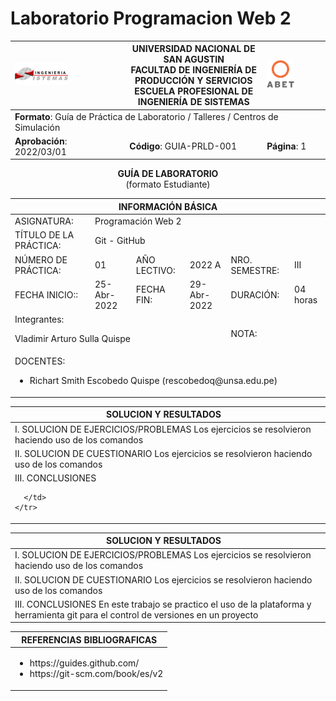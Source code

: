 ﻿# Laboratorio Programacion Web 2
<div align="center">
  <table>
    <theader>
      <tr>
        <td><img src="https://github.com/rescobedoq/pw2/blob/main/epis.png?raw=true" alt="EPIS" style="width:50%; height:auto"/></td>
          <th>
            <span style="font-weight:bold;">UNIVERSIDAD NACIONAL DE SAN AGUSTIN</span><br />
            <span style="font-weight:bold;">FACULTAD DE INGENIERÍA DE PRODUCCIÓN Y SERVICIOS</span><br />
            <span style="font-weight:bold;">ESCUELA PROFESIONAL DE INGENIERÍA DE SISTEMAS</span>
          </th>
          <td><img src="https://github.com/rescobedoq/pw2/blob/main/abet.png?raw=true" alt="ABET" style="width:50%; height:auto"/></td>
      </tr>
    </theader>
    <tbody>
      <tr><td colspan="3"><span style="font-weight:bold;">Formato</span>: Guía de Práctica de Laboratorio / Talleres / Centros de Simulación</td></tr>
      <tr><td><span style="font-weight:bold;">Aprobación</span>:  2022/03/01</td><td><span style="font-weight:bold;">Código</span>: GUIA-PRLD-001</td><td><span style="font-weight:bold;">Página</span>: 1</td></tr>
    </tbody>
  </table>
</div>

<div align="center">
  <span style="font-weight:bold;">GUÍA DE LABORATORIO</span><br />
  <span>(formato Estudiante)</span>
</div>


<table>
<theader>
<tr><th colspan="6">INFORMACIÓN BÁSICA</th></tr>
</theader>
<tbody>
<tr><td>ASIGNATURA:</td><td colspan="5">Programación Web 2</td></tr>
<tr><td>TÍTULO DE LA PRÁCTICA:</td><td colspan="5">Git - GitHub</td></tr>
<tr>
<td>NÚMERO DE PRÁCTICA:</td><td>01</td><td>AÑO LECTIVO:</td><td>2022 A</td><td>NRO. SEMESTRE:</td><td>III</td>
</tr>
<tr>
<td>FECHA INICIO::</td><td>25-Abr-2022</td><td>FECHA FIN:</td><td>29-Abr-2022</td><td>DURACIÓN:</td><td>04 horas</td>
</tr>
<tr><td colspan="4">Integrantes:
<p>Vladimir Arturo Sulla Quispe</p>
</td>
<td>NOTA:</td><td></td>
</<tr>
<tr><td colspan="6">DOCENTES:
<ul>
<li>Richart Smith Escobedo Quispe (rescobedoq@unsa.edu.pe)</li>
</ul>
</td>
</<tr>
</tdbody>
</table>


<table>
  <theader>
    <tr><th colspan="6">SOLUCION Y RESULTADOS</th></tr>
  </theader>
  <tbody>
   <tr>
      <td colspan="6">I. SOLUCION DE EJERCICIOS/PROBLEMAS
        Los ejercicios se resolvieron haciendo uso de los comandos
      </td>
   </tr>
   <td colspan="6">II. SOLUCION DE CUESTIONARIO
      Los ejercicios se resolvieron haciendo uso de los comandos
      <td>
      </tr>
        <td colspan="6">III. CONCLUSIONES
  
      </td>
    </tr>
  </tbody>
</table>


<table>
  <theader>
    <tr><th colspan="6">SOLUCION Y RESULTADOS</th></tr>
  </theader>
  <tbody>
    <tr>
      <td colspan="6">I. SOLUCION DE EJERCICIOS/PROBLEMAS
        Los ejercicios se resolvieron haciendo uso de los comandos
      <td>
    </tr>
    <tr>
      <td colspan="6">II. SOLUCION DE CUESTIONARIO
        Los ejercicios se resolvieron haciendo uso de los comandos
      <td>
    </tr>
      <td colspan="6">III. CONCLUSIONES
         En este trabajo se practico el uso de la plataforma y herramienta git para el control de versiones en un proyecto 
      </td>
    </tr>
  </tbody>
</table>

<table>
  <theader>
    <tr><th colspan="6">REFERENCIAS BIBLIOGRAFICAS</th></tr>
  </theader>
  <tbody>
    <tr>
      <td colspan="6">
        <ul>
          <li>https://guides.github.com/</li>
          <li>https://git-scm.com/book/es/v2</li>
        </ul>
      </td>
    </tr>
  </tbody>
</table>
